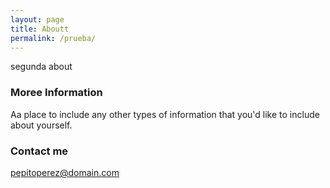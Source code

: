 ```yaml
---
layout: page
title: Aboutt
permalink: /prueba/
---
```


segunda about

### Moree Information

Aa place to include any other types of information that you'd like to include about yourself.

### Contact me

[pepitoperez@domain.com](mailto:pepitoperez@domain.com)
